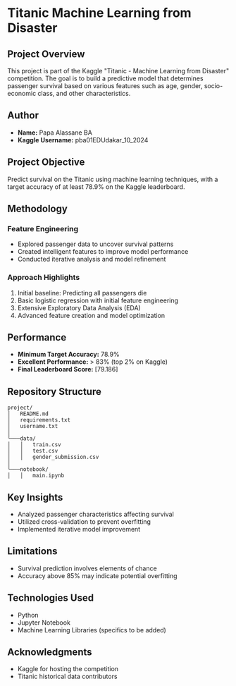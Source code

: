 # Titanic Machine Learning from Disaster

## Project Overview
This project is part of the Kaggle "Titanic - Machine Learning from Disaster" competition. The goal is to build a predictive model that determines passenger survival based on various features such as age, gender, socio-economic class, and other characteristics.

## Author
- **Name:** Papa Alassane BA
- **Kaggle Username:** pba01EDUdakar_10_2024

## Project Objective
Predict survival on the Titanic using machine learning techniques, with a target accuracy of at least 78.9% on the Kaggle leaderboard.

## Methodology
### Feature Engineering
- Explored passenger data to uncover survival patterns
- Created intelligent features to improve model performance
- Conducted iterative analysis and model refinement

### Approach Highlights
1. Initial baseline: Predicting all passengers die
2. Basic logistic regression with initial feature engineering
3. Extensive Exploratory Data Analysis (EDA)
4. Advanced feature creation and model optimization

## Performance
- **Minimum Target Accuracy:** 78.9%
- **Excellent Performance:** > 83% (top 2% on Kaggle)
- **Final Leaderboard Score:** [79.186]

## Repository Structure
```
project/
│   README.md
│   requirements.txt
│   username.txt
│
└───data/
│   │   train.csv
│   │   test.csv
│   │   gender_submission.csv
│
└───notebook/
│   │   main.ipynb
```

## Key Insights
- Analyzed passenger characteristics affecting survival
- Utilized cross-validation to prevent overfitting
- Implemented iterative model improvement

## Limitations
- Survival prediction involves elements of chance
- Accuracy above 85% may indicate potential overfitting

## Technologies Used
- Python
- Jupyter Notebook
- Machine Learning Libraries (specifics to be added)

## Acknowledgments
- Kaggle for hosting the competition
- Titanic historical data contributors

